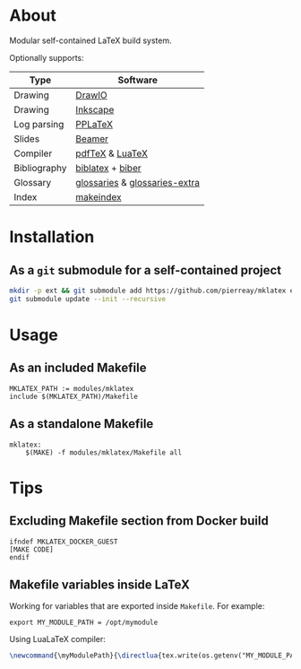 # About

Modular self-contained LaTeX build system.

Optionally supports:

| Type         | Software                                                                                                  |
| ------------ | --------------------------------------------------------------------------------------------------------- |
| Drawing      | [DrawIO](https://www.drawio.com/)                                                                         |
| Drawing      | [Inkscape](https://inkscape.org/)                                                                         |
| Log parsing  | [PPLaTeX](https://github.com/stefanhepp/pplatex)                                                          |
| Slides       | [Beamer](https://ctan.org/pkg/beamer)                                                                     |
| Compiler     | [pdfTeX](https://www.tug.org/applications/pdftex/) & [LuaTeX](https://www.luatex.org/)                    |
| Bibliography | [biblatex](https://ctan.org/pkg/biblatex) + [biber](https://biblatex-biber.sourceforge.net/)              |
| Glossary     | [glossaries](https://ctan.org/pkg/glossaries) & [glossaries-extra](https://ctan.org/pkg/glossaries-extra) |
| Index        | [makeindex](https://ctan.org/pkg/makeindex)                                                               |

# Installation

## As a `git` submodule for a self-contained project

```bash
mkdir -p ext && git submodule add https://github.com/pierreay/mklatex ext/mklatex
git submodule update --init --recursive
```

# Usage

## As an included Makefile

```make
MKLATEX_PATH := modules/mklatex
include $(MKLATEX_PATH)/Makefile
```

## As a standalone Makefile

```make
mklatex:
	$(MAKE) -f modules/mklatex/Makefile all
```

# Tips

## Excluding Makefile section from Docker build

```make
ifndef MKLATEX_DOCKER_GUEST
[MAKE CODE]
endif
```

## Makefile variables inside LaTeX

Working for variables that are exported inside `Makefile`. For example:

```make
export MY_MODULE_PATH = /opt/mymodule
```

Using LuaLaTeX compiler:

```latex
\newcommand{\myModulePath}{\directlua{tex.write(os.getenv("MY_MODULE_PATH"))}}
```

